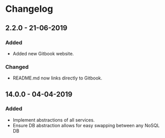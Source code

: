 # Changelog

## 2.2.0 - 21-06-2019

### Added

* Added new Gitbook website.

### Changed

* README.md now links directly to Gitbook.

## 14.0.0 - 04-04-2019

### Added

* Implement abstractions of all services.
* Ensure DB abstraction allows for easy swapping between any NoSQL DB



